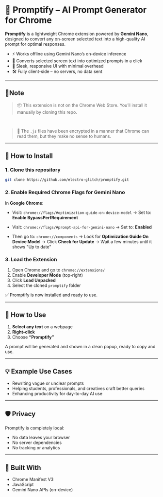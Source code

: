 # 🔹 Promptify – AI Prompt Generator for Chrome

**Promptify** is a lightweight Chrome extension powered by **Gemini Nano**, designed to convert any on-screen selected text into a high-quality AI prompt for optimal responses.

- ⚡ Works offline using Gemini Nano’s on-device inference  
- 🎯 Converts selected screen text into optimized prompts in a click  
- 🌙 Sleek, responsive UI with minimal overhead  
- 🛠️ Fully client-side – no servers, no data sent

---

## 📝Note

> 📦 This extension is not on the Chrome Web Store. You’ll install it manually by cloning this repo.
</br>

> 🔑 The `.js` files have been encrypted in a manner that Chrome can read them, but they make no sense to humans.
---
## 🚀 How to Install

### 1. Clone this repository

```bash
git clone https://github.com/electro-glitch/promptify.git
````

### 2. Enable Required Chrome Flags for Gemini Nano

In **Google Chrome**:

* Visit: `chrome://flags/#optimization-guide-on-device-model`
  → Set to: **Enable BypassPerfRequirement**

* Visit: `chrome://flags/#prompt-api-for-gemini-nano`
  → Set to: **Enabled**

* Then go to: `chrome://components`
  → Look for **Optimization Guide On Device Model**
  → Click **Check for Update**
  → Wait a few minutes until it shows "Up to date"

### 3. Load the Extension

1. Open Chrome and go to `chrome://extensions/`
2. Enable **Developer Mode** (top-right)
3. Click **Load Unpacked**
4. Select the cloned `promptify` folder

✅ Promptify is now installed and ready to use.

---

## 🧪 How to Use

1. **Select any text** on a webpage
2. **Right-click**
3. Choose **“Promptify”**

A prompt will be generated and shown in a clean popup, ready to copy and use.

---

## 💡 Example Use Cases

* Rewriting vague or unclear prompts
* Helping students, professionals, and creatives craft better queries
* Enhancing productivity for day-to-day AI use

---

## 🛡️ Privacy

Promptify is completely local:

* No data leaves your browser
* No server dependencies
* No tracking or analytics

---

## 🧩 Built With

* Chrome Manifest V3
* JavaScript
* Gemini Nano APIs (on-device)
